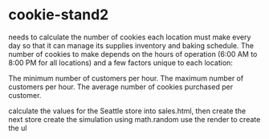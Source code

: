 # cookie-stand2

needs to calculate the number of cookies each location must make every day so that it can manage its supplies inventory and baking schedule. The number of cookies to make depends on the hours of operation (6:00 AM to 8:00 PM for all locations) and a few factors unique to each location:

The minimum number of customers per hour.
The maximum number of customers per hour.
The average number of cookies purchased per customer.

calculate the values for the Seattle store into sales.html, then create the next store
create the simulation using math.random
use the render to create the ul